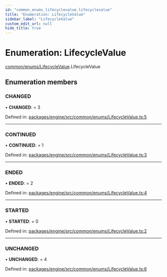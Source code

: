 ```yaml
---
id: "common_enums_lifecyclevalue.lifecyclevalue"
title: "Enumeration: LifecycleValue"
sidebar_label: "LifecycleValue"
custom_edit_url: null
hide_title: true
---
```


# Enumeration: LifecycleValue

[common/enums/LifecycleValue](../modules/common_enums_lifecyclevalue.md).LifecycleValue

## Enumeration members

### CHANGED

• **CHANGED**: = 3

Defined in: [packages/engine/src/common/enums/LifecycleValue.ts:5](https://github.com/xr3ngine/xr3ngine/blob/716a06460/packages/engine/src/common/enums/LifecycleValue.ts#L5)

___

### CONTINUED

• **CONTINUED**: = 1

Defined in: [packages/engine/src/common/enums/LifecycleValue.ts:3](https://github.com/xr3ngine/xr3ngine/blob/716a06460/packages/engine/src/common/enums/LifecycleValue.ts#L3)

___

### ENDED

• **ENDED**: = 2

Defined in: [packages/engine/src/common/enums/LifecycleValue.ts:4](https://github.com/xr3ngine/xr3ngine/blob/716a06460/packages/engine/src/common/enums/LifecycleValue.ts#L4)

___

### STARTED

• **STARTED**: = 0

Defined in: [packages/engine/src/common/enums/LifecycleValue.ts:2](https://github.com/xr3ngine/xr3ngine/blob/716a06460/packages/engine/src/common/enums/LifecycleValue.ts#L2)

___

### UNCHANGED

• **UNCHANGED**: = 4

Defined in: [packages/engine/src/common/enums/LifecycleValue.ts:6](https://github.com/xr3ngine/xr3ngine/blob/716a06460/packages/engine/src/common/enums/LifecycleValue.ts#L6)
